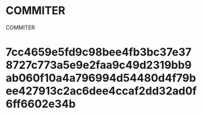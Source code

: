 # COMMITER
COMMITER






# 7cc4659e5fd9c98bee4fb3bc37e378727c773a5e9e2faa9c49d2319bb9ab060f10a4a796994d54480d4f79bee427913c2ac6dee4ccaf2dd32ad0f6ff6602e34b

